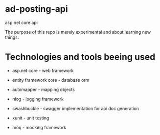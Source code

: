 # ad-posting-api
asp.net core api

The purpose of this repo is merely experimental and about learning new things.

# Technologies and tools beeing used

- asp.net core - web framework

- entity framework core - database orm

- automapper - mapping objects  

- nlog - logging framework

- swashbuckle - swagger implementation for api doc generation

- xunit - unit testing

- moq - mocking framework

